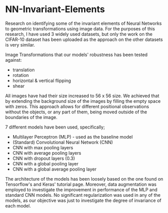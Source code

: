 # NN-Invariant-Elements

Research on identifying  some  of  the  invariant  elements  of  Neural  Networks  to geometric transformations using image data. For the purposes of this research, I have used 3 widely used datasets, but only the work on the CIFAR-10 dataset has been uploaded as the approach on the other datasets is very similar. 

Image Transformations that our models' robustness has been tested against:
- translation
- rotation
- horizontal & vertical flipping
- shear

All images have had their size increased to 56 x 56 size. We achieved that by extending the background size of the images by filling the empty space with zeros. This approach allows  for  different  positional  observations  without  the  objects,  or  any part of them, being moved outside of the boundaries of the image.

7 different models have been used, specifically;
- Multilayer Perceptron (MLP) - used as the baseline model
- (Standard) Convolutional Neural Network (CNN)
- CNN with max pooling layers
- CNN with average pooling layers
- CNN with dropout layers (0.3)
- CNN with a global pooling layer
- CNN with a global average pooling layer

The architecture of the models has been loosely based on the one found on Tensorflow's and Keras' tutorial page. Moreover, data augmentation was employed to investigate the improvement in performance of the MLP and standard CNN models. No significant regularization was used in any of the models, as our objective was just to investigate the degree of invariance of each model.

